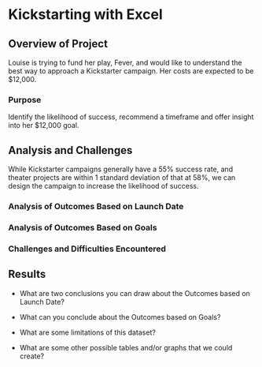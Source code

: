 # Kickstarting with Excel

## Overview of Project
Louise is trying to fund her play, Fever, and would like to understand the best way to approach a Kickstarter campaign.  Her costs are expected to be $12,000.  
### Purpose
Identify the likelihood of success, recommend a timeframe and offer insight into her $12,000 goal.  
## Analysis and Challenges
While Kickstarter campaigns generally have a 55% success rate, and theater projects are within 1 standard deviation of that at 58%, we can design the campaign to increase the likelihood of success.  
### Analysis of Outcomes Based on Launch Date

### Analysis of Outcomes Based on Goals

### Challenges and Difficulties Encountered

## Results

- What are two conclusions you can draw about the Outcomes based on Launch Date?

- What can you conclude about the Outcomes based on Goals?

- What are some limitations of this dataset?

- What are some other possible tables and/or graphs that we could create?
